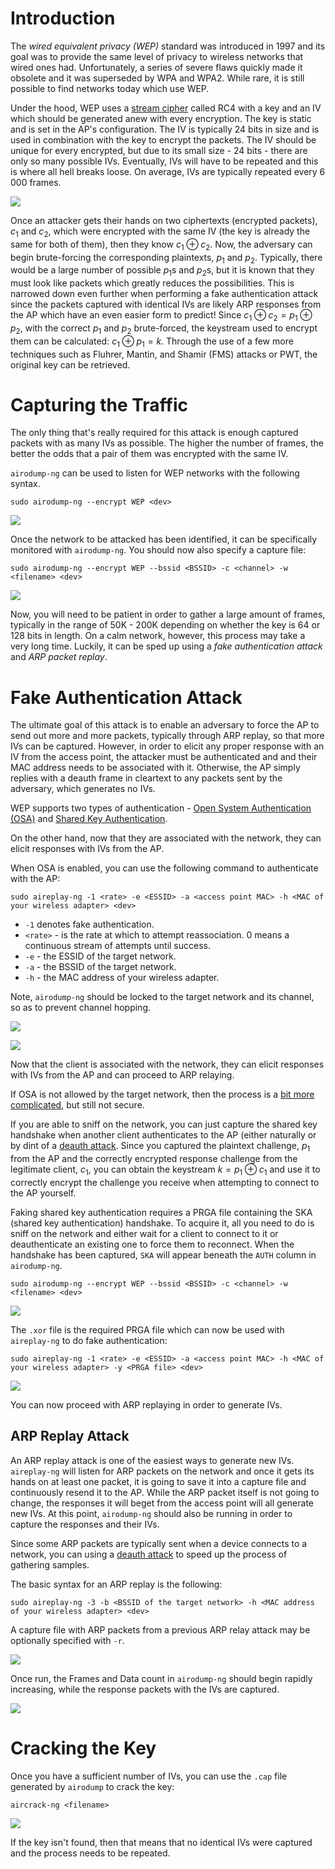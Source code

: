 # Introduction
The *wired equivalent privacy (WEP)* standard was introduced in 1997 and its goal was to provide the same level of privacy to wireless networks that wired ones had. Unfortunately, a series of severe flaws quickly made it obsolete and it was superseded by WPA and WPA2. While rare, it is still possible to find networks today which use WEP. 

Under the hood, WEP uses a [stream cipher](../../Cryptography/Stream%20Ciphers/README.md) called RC4 with a key and an IV which should be generated anew with every encryption. The key is static and is set in the AP's configuration. The IV is typically 24 bits in size and is used in combination with the key to encrypt the packets. The IV should be unique for every encrypted, but due to its small size - 24 bits - there are only so many possible IVs. Eventually, IVs will have to be repeated and this is where all hell breaks loose. On average, IVs are typically repeated every 6 000 frames.

![](Resources/Images/WEP_RC4.png)

Once an attacker gets their hands on two ciphertexts (encrypted packets), $c_1$ and $c_2$, which were encrypted with the same IV (the key is already the same for both of them), then they know $c_1 \oplus c_2$. Now, the adversary can begin brute-forcing the corresponding plaintexts, $p_1$ and $p_2$. Typically, there would be a large number of possible $p_1$s and $p_2$s, but it is known that they must look like packets which greatly reduces the possibilities. This is narrowed down even further when performing a fake authentication attack since the packets captured with identical IVs are likely ARP responses from the AP which have an even easier form to predict! 
 Since $c_1 \oplus c_2 = p_1 \oplus p_2$, with the correct $p_1$ and $p_2$ brute-forced, the keystream used to encrypt them can be calculated: $c_1 \oplus p_1 = k$. Through the use of a few more techniques such as Fluhrer, Mantin, and Shamir (FMS) attacks or PWT, the original key can be retrieved.

# Capturing the Traffic
The only thing that's really required for this attack is enough captured packets with as many IVs as possible. The higher the number of frames, the better the odds that a pair of them was encrypted with the same IV.

`airodump-ng` can be used to listen for WEP networks with the following syntax.
```
sudo airodump-ng --encrypt WEP <dev>
```

![](Resources/Images/WEP_airodumpg_monitor_wep_networks.png)

Once the network to be attacked has been identified, it can be specifically monitored with `airodump-ng`. You should now also specify a capture file:
```
sudo airodump-ng --encrypt WEP --bssid <BSSID> -c <channel> -w <filename> <dev>
```

![](Resources/Images/WEP_monitor_specific_network.png)

Now, you will need to be patient in order to gather a large amount of frames, typically in the range of 50K - 200K depending on whether the key is 64 or 128 bits in length. On a calm network, however, this process may take a very long time. Luckily, it can be sped up using a *fake authentication attack* and *ARP packet replay*.

# Fake Authentication Attack
The ultimate goal of this attack is to enable an adversary to force the AP to send out more and more packets, typically through ARP replay, so that more IVs can be captured. However, in order to elicit any proper response with an IV from the access point, the attacker must be authenticated and and their MAC address needs to be associated with it. Otherwise, the AP simply replies with a deauth frame in cleartext to any packets sent by the adversary, which generates no IVs.

WEP supports two types of authentication - [Open System Authentication (OSA)](../../Networking/Protocols/WLAN%20(802.11)/Authentication%20&%20Association.md#open-authentication) and [Shared Key Authentication](../../Networking/Protocols/WLAN%20(802.11)/Authentication%20&%20Association.md#shared-key-authentication). 

On the other hand, now that they are associated with the network, they can elicit responses with IVs from the AP.

When OSA is enabled, you can use the following command to authenticate with the AP:
```
sudo aireplay-ng -1 <rate> -e <ESSID> -a <access point MAC> -h <MAC of your wireless adapter> <dev>
```

- `-1` denotes fake authentication.
- `<rate>` - is the rate at which to attempt reassociation. 0 means a continuous stream of attempts until success.
- `-e` - the ESSID of the target network.
- `-a` - the BSSID of the target network.
- `-h` - the MAC address of your wireless adapter.

Note, `airodump-ng` should be locked to the target network and its channel, so as to prevent channel hopping.

![](Resources/Images/WEP_fake_auth_open_success.png)

![](Resources/Images/WEP_airodump_fake_auth_open_success.png)

Now that the client is associated with the network, they can elicit responses with IVs from the AP and can proceed to ARP relaying.

If OSA is not allowed by the target network, then the process is a [bit more complicated](../../Networking/Protocols/WLAN%20(802.11)/Authentication%20&%20Association.md#shared-key-authentication), but still not secure.

If you are able to sniff on the network, you can just capture the shared key handshake when another client authenticates to the AP (either naturally or by dint of a [deauth attack](Deauth%20Attack.md). Since you captured the plaintext challenge, $p_1$ from the AP and the correctly encrypted response challenge from the legitimate client, $c_1$, you can obtain the keystream $k = p_1 \oplus c_1$ and use it to correctly encrypt the challenge you receive when attempting to connect to the AP yourself.

Faking shared key authentication requires a PRGA file containing the SKA (shared key authentication) handshake. To acquire it, all you need to do is sniff on the network and either wait for a client to connect to it or deauthenticate an existing one to force them to reconnect. When the handshake has been captured, `SKA` will appear beneath the `AUTH` column in `airodump-ng`.
```
sudo airodump-ng --encrypt WEP --bssid <BSSID> -c <channel> -w <filename> <dev>
```

![](Resources/Images/WEP_capture_ska.png)

The `.xor` file is the required PRGA file which can now be used with `aireplay-ng` to do fake authentication:
```
sudo aireplay-ng -1 <rate> -e <ESSID> -a <access point MAC> -h <MAC of your wireless adapter> -y <PRGA file> <dev>
```

![](Resources/Images/WEP_fake_auth_ska_success.png)

You can now proceed with ARP replaying in order to generate IVs.

## ARP Replay Attack
An ARP replay attack is one of the easiest ways to generate new IVs. `aireplay-ng` will listen for ARP packets on the network and once it gets its hands on at least one packet, it is going to save it into a capture file and continuously resend it to the AP. While the ARP packet itself is not going to change, the responses it will beget from the access point will all generate new IVs. At this point, `airodump-ng` should also be running in order to capture the responses and their IVs. 

Since some ARP packets are typically sent when a device connects to a network, you can using a [deauth attack](Deauth%20Attack.md) to speed up the process of gathering samples.

The basic syntax for an ARP replay is the following:
```
sudo aireplay-ng -3 -b <BSSID of the target network> -h <MAC address of your wireless adapter> <dev>
```

A capture file with ARP packets from a previous ARP relay attack may be optionally specified with `-r`.

![](Resources/Images/WEP_aireplay_arp_replay.png)

Once run, the Frames and Data count in `airodump-ng` should begin rapidly increasing, while the response packets with the IVs are captured.

![](Resources/Images/WEP_airodump_arp_replay.png)

# Cracking the Key
Once you have a sufficient number of IVs, you can use the `.cap` file generated by `airodump` to crack the key:
```
aircrack-ng <filename>
```

![](Resources/Images/WEP_aircrack_crack_key.png)

If the key isn't found, then that means that no identical IVs were captured and the process needs to be repeated.